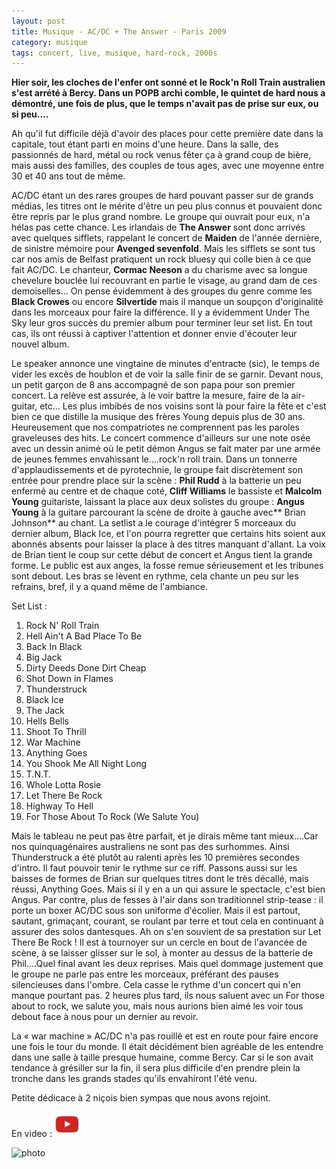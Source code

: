 ```yaml
---
layout: post
title: Musique - AC/DC + The Answer - Paris 2009
category: musique
tags: concert, live, musique, hard-rock, 2000s
---
```


**Hier soir, les cloches de l'enfer ont sonné et le Rock'n Roll Train australien s'est arrété à Bercy. Dans un POPB archi comble, le quintet de hard nous a démontré, une fois de plus, que le temps n'avait pas de prise sur eux, ou si peu….**

Ah qu'il fut difficile déjà d'avoir des places pour cette première date dans la capitale, tout étant parti en moins d'une heure. Dans la salle, des passionnés de hard, métal ou rock venus fêter ça à grand coup de bière, mais aussi des familles, des couples de tous ages, avec une moyenne entre 30 et 40 ans tout de même.

AC/DC étant un des rares groupes de hard pouvant passer sur de grands médias, les titres ont le mérite d'être un peu plus connus et pouvaient donc être repris par le plus grand nombre. Le groupe qui ouvrait pour eux, n'a hélas pas cette chance. Les irlandais de **The Answer** sont donc arrivés avec quelques sifflets, rappelant le concert de **Maiden** de l'année dernière, de sinistre mémoire pour **Avenged sevenfold**. Mais les sifflets se sont tus car nos amis de Belfast pratiquent un rock bluesy qui colle bien à ce que fait AC/DC. Le chanteur, **Cormac Neeson** a du charisme avec sa longue chevelure bouclée lui recouvrant en partie le visage, au grand dam de ces demoiselles… On pense évidemment à des groupes du genre comme les **Black Crowes** ou encore **Silvertide** mais il manque un soupçon d'originalité dans les morceaux pour faire la différence. Il y a évidemment Under The Sky leur gros succès du premier album pour terminer leur set list. En tout cas, ils ont réussi à captiver l'attention et donner envie d'écouter leur nouvel album.

Le speaker annonce une vingtaine de minutes d'entracte (sic), le temps de vider les excès de houblon et de voir la salle finir de se garnir. Devant nous, un petit garçon de 8 ans accompagné de son papa pour son premier concert. La relève est assurée, à le voir battre la mesure, faire de la air-guitar, etc… Les plus imbibés de nos voisins sont là pour faire la fête et c'est bien ce que distille la musique des frères Young depuis plus de 30 ans. Heureusement que nos compatriotes ne comprennent pas les paroles graveleuses des hits. Le concert commence d'ailleurs sur une note osée avec un dessin animé où le petit démon Angus se fait mater par une armée de jeunes femmes envahissant le….rock'n roll train. Dans un tonnerre d'applaudissements et de pyrotechnie, le groupe fait discrètement son entrée pour prendre place sur la scène : **Phil Rudd** à la batterie un peu enfermé au centre et de chaque coté, **Cliff Williams** le bassiste et **Malcolm Young** guitariste, laissant la place aux deux solistes du groupe : **Angus Young** à la guitare parcourant la scène de droite à gauche avec** Brian Johnson** au chant. La setlist a le courage d'intégrer 5 morceaux du dernier album, Black Ice, et l'on pourra regretter que certains hits soient aux abonnés absents pour laisser la place à des titres manquant d'allant. La voix de Brian tient le coup sur cette début de concert et Angus tient la grande forme. Le public est aux anges, la fosse remue sérieusement et les tribunes sont debout. Les bras se lèvent en rythme, cela chante un peu sur les refrains, bref, il y a quand même de l'ambiance.

Set List :

1. Rock N' Roll Train 
2. Hell Ain't A Bad Place To Be
3. Back In Black
4. Big Jack
5. Dirty Deeds Done Dirt Cheap
6. Shot Down in Flames
7. Thunderstruck
8. Black Ice
9. The Jack
10. Hells Bells
11. Shoot To Thrill
12. War Machine
13. Anything Goes
14. You Shook Me All Night Long
15. T.N.T. 
16. Whole Lotta Rosie
17. Let There Be Rock
18. Highway To Hell
19. For Those About To Rock (We Salute You)

Mais le tableau ne peut pas être parfait, et je dirais même tant mieux….Car nos quinquagénaires australiens ne sont pas des surhommes. Ainsi Thunderstruck a été plutôt au ralenti après les 10 premières secondes d'intro. Il faut pouvoir tenir le rythme sur ce riff. Passons aussi sur les baisses de formes de Brian sur quelques titres dont le très décallé, mais réussi, Anything Goes. Mais si il y en a un qui assure le spectacle, c'est bien Angus. Par contre, plus de fesses à l'air dans son traditionnel strip-tease : il porte un boxer AC/DC sous son uniforme d'écolier. Mais il est partout, sautant, grimaçant, courant, se roulant par terre et tout cela en continuant à assurer des solos dantesques. Ah on s'en souvient de sa prestation sur Let There Be Rock ! Il est à tournoyer sur un cercle en bout de l'avancée de scène, à se laisser glisser sur le sol, à monter au dessus de la batterie de Phil….Quel final avant les deux reprises. Mais quel dommage justement que le groupe ne parle pas entre les morceaux, préférant des pauses silencieuses dans l'ombre. Cela casse le rythme d'un concert qui n'en manque pourtant pas. 2 heures plus tard, ils nous saluent avec un For those about to rock, we salute you, mais nous aurions bien aimé les voir tous debout face à nous pour un dernier au revoir.

La « war machine » AC/DC n'a pas rouillé et est en route pour faire encore une fois le tour du monde. Il était décidément bien agréable de les entendre dans une salle à taille presque humaine, comme Bercy. Car si le son avait tendance à grésiller sur la fin, il sera plus difficile d'en prendre plein la tronche dans les grands stades qu'ils envahiront l'été venu.

Petite dédicace à 2 niçois bien sympas que nous avons rejoint.

En video : [![video](/images/youtube.png)](youtube=https://www.youtube.com/watch?v=MciMJYDWpeU)

![photo](https://filedn.eu/llqi9IBxlYouGRXYG2xlROb/img/2009/acdcparis.jpg)

